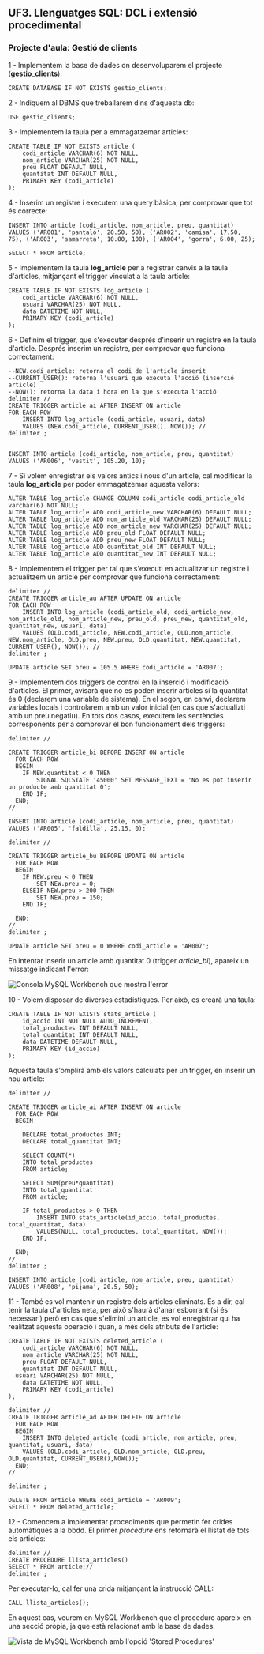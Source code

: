 ## UF3. Llenguatges SQL: DCL i extensió procedimental

### Projecte d'aula: Gestió de clients

1 - Implementem la base de dades on desenvoluparem el projecte (**gestio_clients**). 

```
CREATE DATABASE IF NOT EXISTS gestio_clients;
```

2 - Indiquem al DBMS que treballarem dins d'aquesta db:

```
USE gestio_clients;
```

3 - Implementem la taula per a emmagatzemar articles:

```
CREATE TABLE IF NOT EXISTS article (
	codi_article VARCHAR(6) NOT NULL,
	nom_article VARCHAR(25) NOT NULL,
	preu FLOAT DEFAULT NULL,
	quantitat INT DEFAULT NULL,
	PRIMARY KEY (codi_article)
);

```

4 - Inserim un registre i executem una query bàsica, per comprovar que tot és correcte:

```
INSERT INTO article (codi_article, nom_article, preu, quantitat) 
VALUES ('AR001', 'pantaló', 20.50, 50), ('AR002', 'camisa', 17.50, 75), ('AR003', 'samarreta', 10.00, 100), ('AR004', 'gorra', 6.00, 25);

SELECT * FROM article;
```

5 - Implementem la taula **log_article** per a registrar canvis a la taula d'articles, mitjançant el trigger vinculat a la taula article:

```
CREATE TABLE IF NOT EXISTS log_article (
	codi_article VARCHAR(6) NOT NULL,
	usuari VARCHAR(25) NOT NULL,
	data DATETIME NOT NULL,
	PRIMARY KEY (codi_article)
);
```

6 - Definim el trigger, que s'executar després d'inserir un registre en la taula d'article. Després inserim un registre, per comprovar que funciona correctament:

```
--NEW.codi_article: retorna el codi de l'article inserit 
--CURRENT_USER(): retorna l'usuari que executa l'acció (inserció article)
--NOW(): retorna la data i hora en la que s'executa l'acció
delimiter //
CREATE TRIGGER article_ai AFTER INSERT ON article 
FOR EACH ROW	
	INSERT INTO log_article (codi_article, usuari, data) 
	VALUES (NEW.codi_article, CURRENT_USER(), NOW()); //
delimiter ;


INSERT INTO article (codi_article, nom_article, preu, quantitat) 
VALUES ('AR006', 'vestit', 105.20, 10);

```

7 - Si volem enregistrar els valors antics i nous d'un article, cal modificar la taula **log_article** per poder emmagatzemar aquesta valors:

```
ALTER TABLE log_article CHANGE COLUMN codi_article codi_article_old varchar(6) NOT NULL;
ALTER TABLE log_article ADD codi_article_new VARCHAR(6) DEFAULT NULL; 
ALTER TABLE log_article ADD nom_article_old VARCHAR(25) DEFAULT NULL;
ALTER TABLE log_article ADD nom_article_new VARCHAR(25) DEFAULT NULL;
ALTER TABLE log_article ADD preu_old FLOAT DEFAULT NULL;
ALTER TABLE log_article ADD preu_new FLOAT DEFAULT NULL;
ALTER TABLE log_article ADD quantitat_old INT DEFAULT NULL;
ALTER TABLE log_article ADD quantitat_new INT DEFAULT NULL;
```

8 - Implementem el trigger per tal que s'executi en actualitzar un registre i actualitzem un article per comprovar que funciona correctament:

```
delimiter //
CREATE TRIGGER article_au AFTER UPDATE ON article 
FOR EACH ROW	
	INSERT INTO log_article (codi_article_old, codi_article_new, nom_article_old, nom_article_new, preu_old, preu_new, quantitat_old, quantitat_new, usuari, data) 
	VALUES (OLD.codi_article, NEW.codi_article, OLD.nom_article, NEW.nom_article, OLD.preu, NEW.preu, OLD.quantitat, NEW.quantitat, CURRENT_USER(), NOW()); //
delimiter ;

UPDATE article SET preu = 105.5 WHERE codi_article = 'AR007';
```

9 - Implementem dos triggers de control en la inserció i modificació d'articles. El primer, avisarà que no es poden inserir articles si la quantitat és 0 (declarem una variable de sistema). En el segon, en canvi, declarem variables locals i controlarem amb un valor inicial (en cas que s'actualizti amb un preu negatiu). En tots dos casos, executem les sentències corresponents per a comprovar el bon funcionament dels triggers:

```
delimiter //

CREATE TRIGGER article_bi BEFORE INSERT ON article
  FOR EACH ROW
  BEGIN
    IF NEW.quantitat < 0 THEN
    	SIGNAL SQLSTATE '45000' SET MESSAGE_TEXT = 'No es pot inserir un producte amb quantitat 0';
    END IF;
  END;
//

INSERT INTO article (codi_article, nom_article, preu, quantitat) 
VALUES ('AR005', 'faldilla', 25.15, 0);

delimiter //

CREATE TRIGGER article_bu BEFORE UPDATE ON article
  FOR EACH ROW
  BEGIN
    IF NEW.preu < 0 THEN
    	SET NEW.preu = 0;
    ELSEIF NEW.preu > 200 THEN
        SET NEW.preu = 150;
    END IF;

  END;
//
delimiter ;

UPDATE article SET preu = 0 WHERE codi_article = 'AR007';
```

En intentar inserir un article amb quantitat 0 (trigger *article_bi*), apareix un missatge indicant l'error:

![Consola MySQL Workbench que mostra l'error](images/mysql_error.jpg)

10 - Volem disposar de diverses estadístiques. Per això, es crearà una taula: 

```
CREATE TABLE IF NOT EXISTS stats_article (
	id_accio INT NOT NULL AUTO_INCREMENT,
	total_productes INT DEFAULT NULL,
	total_quantitat INT DEFAULT NULL,
	data DATETIME DEFAULT NULL,
	PRIMARY KEY (id_accio)
);
```

Aquesta taula s'omplirà amb els valors calculats per un trigger, en inserir un nou article:

```
delimiter //

CREATE TRIGGER article_ai AFTER INSERT ON article
  FOR EACH ROW
  BEGIN
  
    DECLARE total_productes INT;
    DECLARE total_quantitat INT;
    
    SELECT COUNT(*) 
    INTO total_productes
    FROM article;
    
    SELECT SUM(preu*quantitat) 
    INTO total_quantitat
    FROM article;
      
    IF total_productes > 0 THEN
        INSERT INTO stats_article(id_accio, total_productes, total_quantitat, data)
        VALUES(NULL, total_productes, total_quantitat, NOW());
    END IF;

  END;
//
delimiter ;

INSERT INTO article (codi_article, nom_article, preu, quantitat) 
VALUES ('AR008', 'pijama', 20.5, 50);
```

11 - També es vol mantenir un registre dels articles eliminats. És a dir, cal tenir la taula d'articles neta, per això s'haurà d'anar esborrant (si és necessari) però en cas que s'elimini un article, es vol enregistrar qui ha realitzat aquesta operació i quan, a més dels atributs de l'article:

```
CREATE TABLE IF NOT EXISTS deleted_article (
	codi_article VARCHAR(6) NOT NULL,
	nom_article VARCHAR(25) NOT NULL,
	preu FLOAT DEFAULT NULL,
	quantitat INT DEFAULT NULL,
  usuari VARCHAR(25) NOT NULL,
	data DATETIME NOT NULL,
	PRIMARY KEY (codi_article)
);

delimiter //
CREATE TRIGGER article_ad AFTER DELETE ON article
  FOR EACH ROW
  BEGIN
	INSERT INTO deleted_article (codi_article, nom_article, preu, quantitat, usuari, data)
	VALUES (OLD.codi_article, OLD.nom_article, OLD.preu, OLD.quantitat, CURRENT_USER(),NOW());
  END;
//

delimiter ;

DELETE FROM article WHERE codi_article = 'AR009';
SELECT * FROM deleted_article;

```
12 - Comencem a implementar procediments que permetin fer crides automàtiques a la bbdd. El primer *procedure* ens retornarà el llistat de tots els articles:

```
delimiter //
CREATE PROCEDURE llista_articles()
SELECT * FROM article;//
delimiter ;

```

Per executar-lo, cal fer una crida mitjançant la instrucció CALL:

```
CALL llista_articles();
```

En aquest cas, veurem en MySQL Workbench que el procedure apareix en una secció pròpia, ja que està relacionat amb la base de dades:

![Vista de MySQL Workbench amb l'opció 'Stored Procedures'](images/basic_procedure.png)
